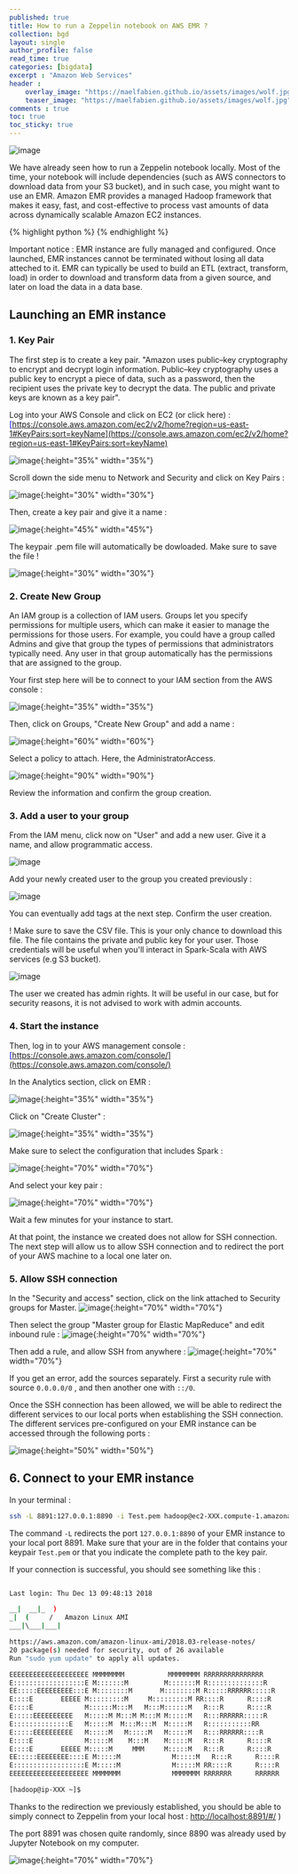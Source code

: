 ```yaml
---
published: true
title: How to run a Zeppelin notebook on AWS EMR ?
collection: bgd
layout: single
author_profile: false
read_time: true
categories: [bigdata]
excerpt : "Amazon Web Services"
header :
    overlay_image: "https://maelfabien.github.io/assets/images/wolf.jpg"
    teaser_image: "https://maelfabien.github.io/assets/images/wolf.jpg"
comments : true
toc: true
toc_sticky: true
---
```


![image](https://maelfabien.github.io/images/zep_emr.png)

We have already seen how to run a Zeppelin notebook locally. Most of the time, your notebook will include dependencies (such as AWS connectors to download data from your S3 bucket), and in such case, you might want to use an EMR. Amazon EMR provides a managed Hadoop framework that makes it easy, fast, and cost-effective to process vast amounts of data across dynamically scalable Amazon EC2 instances.

{% highlight python %}
{% endhighlight %}

Important notice : EMR instance are fully managed and configured. Once launched, EMR instances cannot be terminated without losing all data atteched to it. EMR can typically be used to build an ETL (extract, transform, load) in order to download and transform data from a given source, and later on load the data in a data base.

## Launching an EMR instance

### 1. Key Pair

The first step is to create a key pair. "Amazon uses public–key cryptography to encrypt and decrypt login information. Public–key cryptography uses a public key to encrypt a piece of data, such as a password, then the recipient uses the private key to decrypt the data. The public and private keys are known as a key pair". 

Log into your AWS Console and click on EC2 (or click here) : <span style="color:blue">[https://console.aws.amazon.com/ec2/v2/home?region=us-east-1#KeyPairs:sort=keyName](https://console.aws.amazon.com/ec2/v2/home?region=us-east-1#KeyPairs:sort=keyName)</span>

![image](https://maelfabien.github.io/images/EMR0.png){:height="35%" width="35%"}

Scroll down the side menu to Network and Security and click on Key Pairs :

![image](https://maelfabien.github.io/images/key.png){:height="30%" width="30%"}

Then, create a key pair and give it a name :

![image](https://maelfabien.github.io/images/key2.png){:height="45%" width="45%"}

The keypair .pem file will automatically be dowloaded. Make sure to save the file !

![image](https://maelfabien.github.io/images/key3.png){:height="30%" width="30%"}

### 2. Create New Group

An IAM group is a collection of IAM users. Groups let you specify permissions for multiple users, which can make it easier to manage the permissions for those users. For example, you could have a group called Admins and give that group the types of permissions that administrators typically need. Any user in that group automatically has the permissions that are assigned to the group.

Your first step here will be to connect to your IAM section from the AWS console :

![image](https://maelfabien.github.io/images/iam1.png){:height="35%" width="35%"}

Then, click on Groups, "Create New Group" and add a name :

![image](https://maelfabien.github.io/images/iam2.png){:height="60%" width="60%"}

Select a policy to attach. Here, the AdministratorAccess.

![image](https://maelfabien.github.io/images/iam3.png){:height="90%" width="90%"}

Review the information and confirm the group creation.

### 3. Add a user to your group

From the IAM menu, click now on "User" and add a new user. Give it a name, and allow programmatic access.

![image](https://maelfabien.github.io/images/iam4.png)

Add your newly created user to the group you created previously :

![image](https://maelfabien.github.io/images/iam5.png)

You can eventually add tags at the next step. Confirm the user creation. 

! Make sure to save the CSV file. This is your only chance to download this file. The file contains the private and public key for your user. Those credentials will be useful when you'll interact in Spark-Scala with AWS services (e.g S3 bucket).

![image](https://maelfabien.github.io/images/iam6.png)

The user we created has admin rights. It will be useful in our case, but for security reasons, it is not advised to work with admin accounts. 

### 4. Start the instance

Then, log in to your AWS management console : <span style="color:blue">[https://console.aws.amazon.com/console/](https://console.aws.amazon.com/console/)</span>

In the Analytics section, click on EMR :

![image](https://maelfabien.github.io/images/EMR1.png){:height="35%" width="35%"}

Click on "Create Cluster" :

![image](https://maelfabien.github.io/images/EMR2.png){:height="35%" width="35%"}

Make sure to select the configuration that includes Spark :

![image](https://maelfabien.github.io/images/EMR3.png){:height="70%" width="70%"}

And select your key pair :

![image](https://maelfabien.github.io/images/key4.png){:height="70%" width="70%"}

Wait a few minutes for your instance to start. 

At that point, the instance we created does not allow for SSH connection. The next step will allow us to allow SSH connection and to redirect the port of your AWS machine to a local one later on. 

### 5. Allow SSH connection

In the "Security and access" section, click on the link attached to Security groups for Master.
![image](https://maelfabien.github.io/images/ssh1.png){:height="70%" width="70%"}

Then select the group "Master group for Elastic MapReduce" and edit inbound rule :
![image](https://maelfabien.github.io/images/ssh2.png){:height="70%" width="70%"}

Then add a rule, and allow SSH from anywhere :
![image](https://maelfabien.github.io/images/ssh3.png){:height="70%" width="70%"}

If you get an error, add the sources separately. First a security rule with source ``` 0.0.0.0/0 ``` , and then another one with ``` ::/0 ```.

Once the SSH connection has been allowed, we will be able to redirect the different services to our local ports when establishing the SSH connection. The different services pre-configured on your EMR instance can be accessed through the following ports :

![image](https://maelfabien.github.io/images/ssh4.png){:height="50%" width="50%"}

## 6. Connect to your EMR instance

In your terminal :

``` bash
ssh -L 8891:127.0.0.1:8890 -i Test.pem hadoop@ec2-XXX.compute-1.amazonaws.com 
```

The command ``` -L ``` redirects the port  ``` 127.0.0.1:8890 ```  of your EMR instance to your local port 8891. Make sure that your are in the folder that contains your keypair  ``` Test.pem ``` or that you indicate the complete path to the key pair.

If your connection is successful, you should see something like this :
```bash

Last login: Thu Dec 13 09:48:13 2018

__|  __|_  )
_|  (     /   Amazon Linux AMI
___|\___|___|

https://aws.amazon.com/amazon-linux-ami/2018.03-release-notes/
20 package(s) needed for security, out of 26 available
Run "sudo yum update" to apply all updates.

EEEEEEEEEEEEEEEEEEEE MMMMMMMM           MMMMMMMM RRRRRRRRRRRRRRR    
E::::::::::::::::::E M:::::::M         M:::::::M R::::::::::::::R   
EE:::::EEEEEEEEE:::E M::::::::M       M::::::::M R:::::RRRRRR:::::R 
E::::E       EEEEE M:::::::::M     M:::::::::M RR::::R      R::::R
E::::E             M::::::M:::M   M:::M::::::M   R:::R      R::::R
E:::::EEEEEEEEEE   M:::::M M:::M M:::M M:::::M   R:::RRRRRR:::::R 
E::::::::::::::E   M:::::M  M:::M:::M  M:::::M   R:::::::::::RR   
E:::::EEEEEEEEEE   M:::::M   M:::::M   M:::::M   R:::RRRRRR::::R  
E::::E             M:::::M    M:::M    M:::::M   R:::R      R::::R
E::::E       EEEEE M:::::M     MMM     M:::::M   R:::R      R::::R
EE:::::EEEEEEEE::::E M:::::M             M:::::M   R:::R      R::::R
E::::::::::::::::::E M:::::M             M:::::M RR::::R      R::::R
EEEEEEEEEEEEEEEEEEEE MMMMMMM             MMMMMMM RRRRRRR      RRRRRR

[hadoop@ip-XXX ~]$ 
```

Thanks to the redirection we previously established, you should be able to simply connect to Zeppelin from your local host : <span style="color:blue">[http://localhost:8891/#/](http://localhost:8891/#/)</span> )

The port 8891 was chosen quite randomly, since 8890 was already used by Jupyter Notebook on my computer.

![image](https://maelfabien.github.io/images/zeppelin.png){:height="70%" width="70%"}
